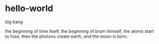 # hello-world
big bang

the beginning of time itself,
the beginning of bram himself,
the atoms start to fuse,
then the photons create earth, and the moon is born.
